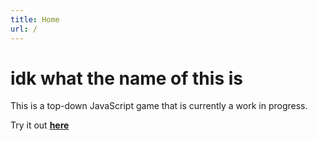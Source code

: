 ```yaml
---
title: Home
url: /
---
```

# idk what the name of this is
This is a top-down JavaScript game that is currently a work in progress.

Try it out **[here](RTS.html)**
